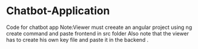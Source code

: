 # Chatbot-Application
Code for chatbot app
Note:Viewer must creeate an angular project using ng create command and paste frontend in src folder
Also note that the viewer has to create his own key file and paste it in the backend .